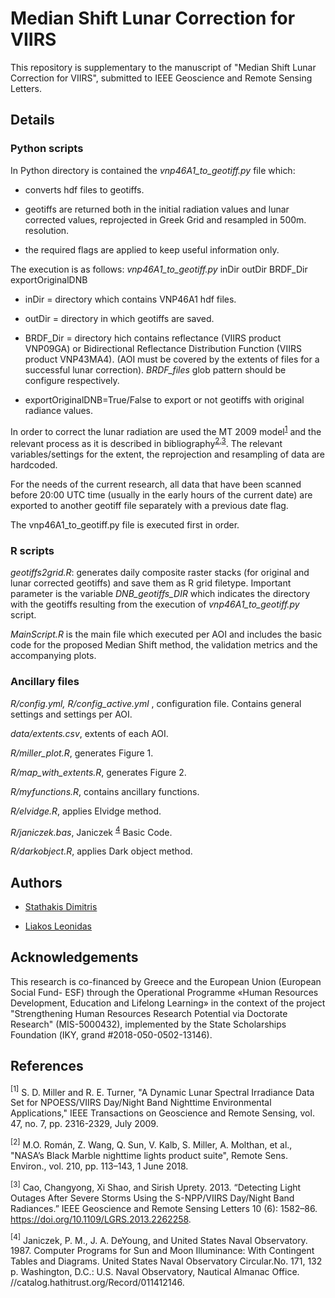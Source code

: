 # Median Shift Lunar Correction for VIIRS

This repository is supplementary to the manuscript of "Median Shift Lunar Correction for VIIRS", submitted to IEEE Geoscience and Remote Sensing Letters.

## Details

### Python scripts

In Python directory is contained  the *vnp46A1_to_geotiff.py* file which:

* converts hdf files to geotiffs.

* geotiffs are returned both in the initial radiation values and lunar corrected values, reprojected in Greek Grid and resampled in 500m. resolution.

* the required flags are applied to keep useful information only.



The execution is as follows:
*vnp46A1_to_geotiff.py* inDir outDir BRDF_Dir exportOriginalDNB

* inDir  = directory which contains VNP46A1 hdf files.

* outDir = directory in which geotiffs are saved.

* BRDF_Dir = directory hich contains reflectance (VIIRS product VNP09GA) or Bidirectional Reflectance Distribution Function (VIIRS product VNP43MA4). (AOI must be covered by the extents of files for a successful lunar correction). *BRDF_files* glob pattern should be configure respectively.

* exportOriginalDNB=True/False to export or not geotiffs with original radiance values.

In order to correct the lunar radiation are used the MT 2009 model<sup>[1](#myfootnote1)</sup> and the relevant process as it is described in bibliography<sup>[2](#myfootnote2),[3](#myfootnote3)</sup>. The relevant variables/settings for the extent, the reprojection and resampling of data are hardcoded.

For the needs of the current research, all data that have been scanned before 20:00 UTC time (usually in the early hours of the current date) are exported to another geotiff file separately with a previous date flag.

The vnp46A1_to_geotiff.py file is executed first in order.

### R scripts

*geotiffs2grid.R*: generates daily composite raster stacks (for original and lunar corrected geotiffs) and save them as R grid filetype.
Important parameter is the variable  *DNB_geotiffs_DIR* which indicates the directory with the geotiffs resulting from the execution of *vnp46A1_to_geotiff.py* script.

*MainScript.R* is the main file which executed per AOI and includes the basic code for the proposed Median Shift method, the validation metrics and the accompanying plots. 


### Ancillary files

*R/config.yml, R/config_active.yml* , configuration file. Contains general settings and settings per AOI.

*data/extents.csv*, extents of each AOI.

*R/miller_plot.R*, generates Figure 1.

*R/map_with_extents.R*, generates Figure 2.

*R/myfunctions.R*, contains ancillary functions.

*R/elvidge.R*, applies Elvidge method.

*R/janiczek.bas*, Janiczek <sup>[4](#myfootnote4)</sup> Basic Code.

*R/darkobject.R*, applies Dark object method.


## Authors

* [Stathakis Dimitris](https://gr.linkedin.com/in/dstath)

* [Liakos Leonidas](https://gr.linkedin.com/in/leonidasliakos)


## Acknowledgements
This research is co-financed by Greece and the European Union (European Social Fund- ESF) through the Operational Programme «Human Resources Development, Education and Lifelong Learning» in the context of the project "Strengthening Human Resources Research Potential via Doctorate Research" (MIS-5000432), implemented by the State Scholarships Foundation (ΙΚΥ, grand #2018-050-0502-13146). 


## References

<a name="myfootnote1"><sup>[1]</sup></a> S. D. Miller and R. E. Turner, "A Dynamic Lunar Spectral Irradiance
Data Set for NPOESS/VIIRS Day/Night Band Nighttime Environmental
Applications," IEEE Transactions on Geoscience and Remote Sensing,
vol. 47, no. 7, pp. 2316-2329, July 2009.

<a name="myfootnote2"><sup>[2]</sup></a> M.O. Román, Z. Wang, Q. Sun, V. Kalb, S. Miller, A. Molthan, et al.,
"NASA’s Black Marble nighttime lights product suite", Remote
Sens. Environ., vol. 210, pp. 113–143, 1 June 2018.

<a name="myfootnote3"><sup>[3]</sup></a> Cao, Changyong, Xi Shao, and Sirish Uprety. 2013. “Detecting Light Outages After Severe Storms Using the S-NPP/VIIRS Day/Night Band Radiances.” IEEE Geoscience and Remote Sensing Letters 10 (6): 1582–86. https://doi.org/10.1109/LGRS.2013.2262258.


<a name="myfootnote4"><sup>[4]</sup></a> Janiczek, P. M., J. A. DeYoung, and United States Naval Observatory. 1987. Computer Programs for Sun and Moon Illuminance: With Contingent Tables and Diagrams. United States Naval Observatory Circular.No. 171, 132 p. Washington, D.C.: U.S. Naval Observatory, Nautical Almanac Office. //catalog.hathitrust.org/Record/011412146.




